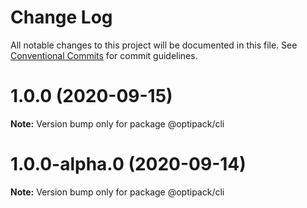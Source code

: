 # Change Log

All notable changes to this project will be documented in this file.
See [Conventional Commits](https://conventionalcommits.org) for commit guidelines.

# 1.0.0 (2020-09-15)

**Note:** Version bump only for package @optipack/cli





# 1.0.0-alpha.0 (2020-09-14)

**Note:** Version bump only for package @optipack/cli
